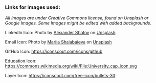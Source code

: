 ### Links for images used:

_All images are under Creative Commons license, found on Unsplash or Google Images.
Some Images might be edited with added backgrounds._

LinkedIn Icon: Photo by <a href="https://unsplash.com/@alexbemore?utm_content=creditCopyText&utm_medium=referral&utm_source=unsplash">Alexander Shatov</a> on <a href="https://unsplash.com/photos/blue-and-white-letter-b-9Zjd7PE_FRM?utm_content=creditCopyText&utm_medium=referral&utm_source=unsplash">Unsplash</a>

Email Icon: Photo by <a href="https://unsplash.com/@maria_shalabaieva?utm_content=creditCopyText&utm_medium=referral&utm_source=unsplash">Mariia Shalabaieva</a> on <a href="https://unsplash.com/photos/a-blue-button-with-a-white-envelope-on-it-HyyHIYz_l0A?utm_content=creditCopyText&utm_medium=referral&utm_source=unsplash">Unsplash</a>

GitHub Icon: https://iconscout.com/icons/github

Education Icon: https://commons.wikimedia.org/wiki/File:University_cap_icon.svg

Layer Icon: https://iconscout.com/free-icon/bullets-30

